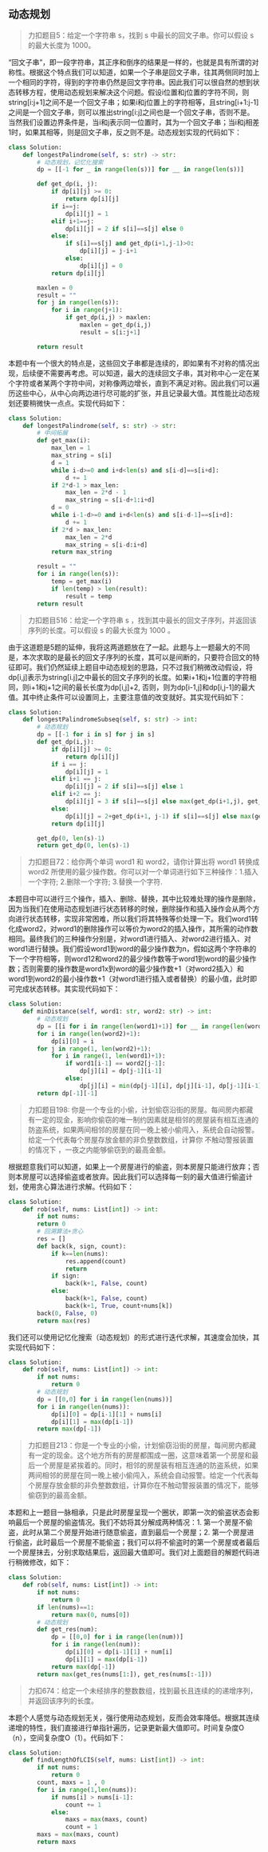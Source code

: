 ## 动态规划

> 力扣题目5：给定一个字符串 s，找到 s 中最长的回文子串。你可以假设 s 的最大长度为 1000。

“回文子串”，即一段字符串，其正序和倒序的结果是一样的，也就是具有所谓的对称性。根据这个特点我们可以知道，如果一个子串是回文子串，往其两侧同时加上一个相同的字符，得到的字符串仍然是回文字符串。因此我们可以很自然的想到状态转移方程，使用动态规划来解决这个问题。假设i位置和j位置的字符不同，则string[i:j+1]之间不是一个回文子串；如果i和j位置上的字符相等，且string[i+1:j-1]之间是一个回文子串，则可以推出string[i:j]之间也是一个回文子串，否则不是。当然我们设置边界条件是，当i和j表示同一位置时，其为一个回文子串；当i和j相差1时，如果其相等，则是回文子串，反之则不是。动态规划实现的代码如下：

```python
class Solution:
    def longestPalindrome(self, s: str) -> str:
        # 动态规划，记忆化搜索
        dp = [[-1 for _ in range(len(s))] for __ in range(len(s))]

        def get_dp(i, j):
            if dp[i][j] >= 0:
                return dp[i][j]
            if i==j:
                dp[i][j] = 1
            elif i+1==j:
                dp[i][j] = 2 if s[i]==s[j] else 0
            else:
                if s[i]==s[j] and get_dp(i+1,j-1)>0:
                    dp[i][j] = j-i+1
                else:
                    dp[i][j] = 0
            return dp[i][j]

        maxlen = 0
        result = ""
        for j in range(len(s)):
            for i in range(j+1):
                if get_dp(i,j) > maxlen:
                    maxlen = get_dp(i,j)
                    result = s[i:j+1]

        return result
```
本题中有一个很大的特点是，这些回文子串都是连续的，即如果有不对称的情况出现，后续便不需要再考虑。可以知道，最大的连续回文子串，其对称中心一定在某个字符或者某两个字符中间，对称像两边增长，直到不满足对称。因此我们可以遍历这些中心，从中心向两边进行尽可能的扩张，并且记录最大值。其性能比动态规划还要稍微快一点点。实现代码如下：
```python
class Solution:
    def longestPalindrome(self, s: str) -> str:
        # 中间拓展
        def get_max(i):
            max_len = 1
            max_string = s[i]
            d = 1
            while i-d>=0 and i+d<len(s) and s[i-d]==s[i+d]:
                d += 1
            if 2*d-1 > max_len:
                max_len = 2*d - 1
                max_string = s[i-d+1:i+d]
            d = 0
            while i-1-d>=0 and i+d<len(s) and s[i-d-1]==s[i+d]:
                d += 1
            if 2*d > max_len:
                max_len = 2*d
                max_string = s[i-d:i+d]
            return max_string

        result = ""
        for i in range(len(s)):
            temp = get_max(i)
            if len(temp) > len(result):
                result = temp
        return result
```

> 力扣题目516：给定一个字符串 s ，找到其中最长的回文子序列，并返回该序列的长度。可以假设 s 的最大长度为 1000 。

由于这道题是5题的延伸，我将这两道题放在了一起。此题与上一题最大的不同是，本次求取的是最长的回文子序列的长度，其可以是间断的，只要符合回文的特征即可。我们仍然延续上题目中动态规划的思路，只不过我们稍微改动假设，将dp[i,j]表示为string[i.j]之中最长的回文子序列的长度。如果i+1和j+1位置的字符相同，则i+1和j+1之间的最长长度为dp[i,j]+2, 否则，则为dp[i-1,j]和dp[i,j-1]的最大值。其中终止条件可以设置同上，主要注意值的改变就好。其实现代码如下：

```python
class Solution:
    def longestPalindromeSubseq(self, s: str) -> int:
        # 动态规划
        dp = [[-1 for i in s] for j in s]
        def get_dp(i,j):
            if dp[i][j] >= 0:
                return dp[i][j]
            if i == j:
                dp[i][j] = 1
            elif i+1 == j:
                dp[i][j] = 2 if s[i]==s[j] else 1
            elif i+2 == j:
                dp[i][j] = 3 if s[i]==s[j] else max(get_dp(i+1,j), get_dp(i,j-1))
            else:
                dp[i][j] = 2+get_dp(i+1, j-1) if s[i]==s[j] else max(get_dp(i+1,j), get_dp(i,j-1))
            return dp[i][j]

        get_dp(0, len(s)-1)
        return get_dp(0, len(s)-1)
```
    
> 力扣题目72：给你两个单词 word1 和 word2，请你计算出将 word1 转换成 word2 所使用的最少操作数。你可以对一个单词进行如下三种操作：1.插入一个字符; 2.删除一个字符; 3.替换一个字符.

本题目中可以进行三个操作，插入、删除、替换，其中比较难处理的操作是删除，因为当我们在使用动态规划进行状态转移的时候，删除操作和插入操作会从两个方向进行状态转移，实现非常困难，所以我们将其特殊等价处理一下。我们word1转化成word2，对word1的删除操作可以等价为word2的插入操作，其所需的动作数相同。最终我们的三种操作分别是，对word1进行插入、对word2进行插入、对word1进行替换。我们假设word1到word的最少操作数为n，假如这两个字符串的下一个字符相等，则word12和word2的最少操作数等于word1到word的最少操作数；否则需要的操作数是word1x到word的最少操作数+1（对word2插入）和word1到word2的最小操作数+1（对word1进行插入或者替换）的最小值，此时即可完成状态转移。其实现代码如下：

```python
class Solution:
    def minDistance(self, word1: str, word2: str) -> int:
        # 动态规划
        dp = [[i for i in range(len(word1)+1)] for __ in range(len(word2)+1)]
        for i in range(len(word2)+1):
            dp[i][0] = i
        for j in range(1, len(word2)+1):
            for i in range(1, len(word1)+1):
                if word1[i-1] == word2[j-1]:
                    dp[j][i] = dp[j-1][i-1]
                else:
                    dp[j][i] = min(dp[j-1][i], dp[j][i-1], dp[j-1][i-1]) + 1
        return dp[-1][-1]
```

> 力扣题目198: 你是一个专业的小偷，计划偷窃沿街的房屋。每间房内都藏有一定的现金，影响你偷窃的唯一制约因素就是相邻的房屋装有相互连通的防盗系统，如果两间相邻的房屋在同一晚上被小偷闯入，系统会自动报警。给定一个代表每个房屋存放金额的非负整数数组，计算你 不触动警报装置的情况下 ，一夜之内能够偷窃到的最高金额。

根据题意我们可以知道，如果上一个房屋进行的偷盗，则本房屋只能进行放弃；否则本房屋可以选择偷盗或者放弃。因此我们可以选择每一刻的最大值进行偷盗计划，使用贪心算法进行求解。代码如下：

```python
class Solution:
    def rob(self, nums: List[int]) -> int:
        if not nums:
        return 0
        # 回溯算法+贪心
        res = []
        def back(k, sign, count):
            if k==len(nums):
                res.append(count)
                return
            if sign:
                back(k+1, False, count)
            else:
                back(k+1, False, count)
                back(k+1, True, count+nums[k])
        back(0, False, 0)
        return max(res)
```
我们还可以使用记忆化搜索（动态规划）的形式进行迭代求解，其速度会加快，其实现代码如下：
```python
class Solution:
    def rob(self, nums: List[int]) -> int:
        if not nums:
            return 0
        # 动态规划
        dp = [[0,0] for i in range(len(nums))]
        for i in range(len(nums)):
            dp[i][0] = dp[i-1][1] + nums[i]
            dp[i][1] = max(dp[i-1])
        return max(dp[-1])
```

> 力扣题目213：你是一个专业的小偷，计划偷窃沿街的房屋，每间房内都藏有一定的现金。这个地方所有的房屋都围成一圈，这意味着第一个房屋和最后一个房屋是紧挨着的。同时，相邻的房屋装有相互连通的防盗系统，如果两间相邻的房屋在同一晚上被小偷闯入，系统会自动报警。给定一个代表每个房屋存放金额的非负整数数组，计算你在不触动警报装置的情况下，能够偷窃到的最高金额。

本题和上一题目一脉相承，只是此时房屋呈现一个圈状，即第一次的偷盗状态会影响最后一个房屋的偷盗情况。我们不妨将其分解成两种情况：1. 第一个房屋不偷盗，此时从第二个房屋开始进行随意偷盗，直到最后一个房屋；2. 第一个房屋进行偷盗，此时最后一个房屋不能偷盗；我们可以将不偷盗时的第一个房屋或者最后一个房屋抹去，分别求取结果后，返回最大值即可。我们对上面题目的解题代码进行稍微修改，如下：

```python
class Solution:
    def rob(self, nums: List[int]) -> int:
        if not nums:
            return 0
        if len(nums)==1:
            return max(0, nums[0])
        # 动态规划
        def get_res(num):
            dp = [[0,0] for i in range(len(num))]
            for i in range(len(num)):
                dp[i][0] = dp[i-1][1] + num[i]
                dp[i][1] = max(dp[i-1])
            return max(dp[-1])
        return max(get_res(nums[1:]), get_res(nums[:-1]))
```

> 力扣674：给定一个未经排序的整数数组，找到最长且连续的的递增序列，并返回该序列的长度。

本题个人感觉与动态规划无关，强行使用动态规划，反而会效率降低。根据其连续递增的特性，我们直接进行单指针遍历，记录更新最大值即可。时间复杂度O（n），空间复杂度O（1）。代码如下：

```python
class Solution:
    def findLengthOfLCIS(self, nums: List[int]) -> int:
        if not nums:
            return 0
        count, maxs = 1 , 0
        for i in range(1,len(nums)):
            if nums[i] > nums[i-1]:
                count += 1
            else:
                maxs = max(maxs, count)
                count = 1
        maxs = max(maxs, count)
        return maxs
```


